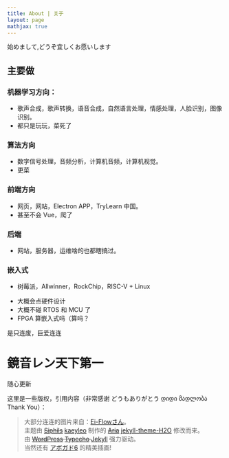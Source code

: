 ```yaml
---
title: About | 关于
layout: page
mathjax: true
---
```


始めまして,どうぞ宜しくお愿いします

## 主要做

### 机器学习方向：

* 歌声合成，歌声转换，语音合成，自然语言处理，情感处理，人脸识别，图像识别。
* 都只是玩玩，菜死了

### 算法方向

* 数字信号处理，音频分析，计算机音频，计算机视觉。
* 更菜

### 前端方向

* 网页，网站，Electron APP，TryLearn 中国。
* 甚至不会 Vue，爬了

### 后端

* 网站，服务器，运维啥的也都瞎搞过。

### 嵌入式

* 树莓派，Allwinner，RockChip，RISC-V + Linux

- 大概会点硬件设计
- 大概不碰 RTOS 和 MCU 了
- FPGA 算嵌入式吗（算吗？



是只连废，巨爱连连

# 鏡音レン天下第一

随心更新

这里是一些版权，引用内容（非常感谢 どうもありがとう დიდი მადლობა Thank You）：

<blockquote>
    <p>大部分连连的图片来自：<a href="https://piapro.jp/Kurayoru" title="Ei-Flowさん">Ei-Flowさん</a>。<br />
        主题由
        <del><a href="https://github.com/Siphils">Siphils</a></del> <a href="https://github.com/kaeyleo/">kaeyleo</a>
        制作的
        <del><a href="https://aria-doc.eriri.ink">Aria</a></del>
        <a href="https://github.com/kaeyleo/jekyll-theme-H2O">jekyll-theme-H2O</a>
        修改而来。<br />
        由
        <del><a href="https://cn.wordpress.org/">WordPress</a> </del>
        <del><a href="http://typecho.org/">Typecho</a> </del>
        <a href="https://jekyllrb.com/">Jekyll</a>
        强力驱动。<br />
        当然还有
        <a href="https://www.avogado6.com/">アボガド6</a>
        的精美插画!</p>
</blockquote>
